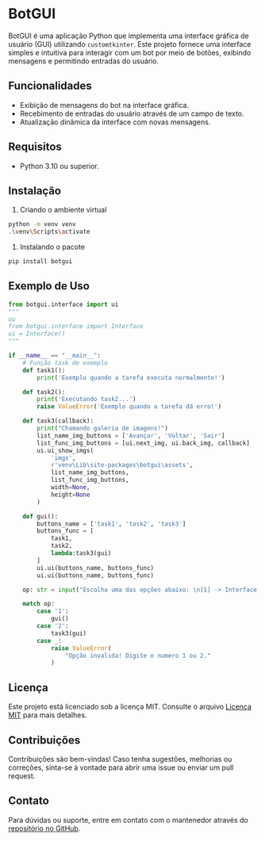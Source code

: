 # BotGUI

BotGUI é uma aplicação Python que implementa uma interface gráfica de usuário (GUI) utilizando `customtkinter`. Este projeto fornece uma interface simples e intuitiva para interagir com um bot por meio de botões, exibindo mensagens e permitindo entradas do usuário.

## Funcionalidades

- Exibição de mensagens do bot na interface gráfica.
- Recebimento de entradas do usuário através de um campo de texto.
- Atualização dinâmica da interface com novas mensagens.

## Requisitos

- Python 3.10 ou superior.

## Instalação

1. Criando o ambiente virtual
```bash
python -m venv venv
.\venv\Scripts\activate
```
1. Instalando o pacote
```bash
pip install botgui
```

## Exemplo de Uso

```python
from botgui.interface import ui
"""
ou 
from botgui.interface import Interface
ui = Interface()
"""

if __name__ == "__main__":
    # Função task de exemplo
    def task1():
        print('Exemplo quando a tarefa executa normalmente!')

    def task2():
        print('Executando task2...')
        raise ValueError('Exemplo quando a tarefa dá erro!')

    def task3(callback):
        print("Chamando galeria de imagens!")
        list_name_img_buttons = ['Avançar', 'Voltar', 'Sair']
        list_func_img_buttons = [ui.next_img, ui.back_img, callback]
        ui.ui_show_imgs(
            'imgs',
            r'venv\Lib\site-packages\botgui\assets',
            list_name_img_buttons,
            list_func_img_buttons,
            width=None,
            height=None
        )

    def gui():
        buttons_name = ['task1', 'task2', 'task3']
        buttons_func = [
            task1,
            task2,
            lambda:task3(gui)
        ]
        ui.ui(buttons_name, buttons_func)
        ui.ui(buttons_name, buttons_func)

    op: str = input("Escolha uma das opções abaixo: \n[1] -> Interface Task Buttons \n[2] -> Interface Show Images \n").strip()

    match op:
        case '1':
            gui()
        case '2':
            task3(gui)
        case _:
            raise ValueError(
                "Opção invalida! Digite o numero 1 ou 2."
            )

```

## Licença

Este projeto está licenciado sob a licença MIT. Consulte o arquivo [Licença MIT](LICENSE) para mais detalhes.

## Contribuições

Contribuições são bem-vindas! Caso tenha sugestões, melhorias ou correções, sinta-se à vontade para abrir uma issue ou enviar um pull request.

## Contato

Para dúvidas ou suporte, entre em contato com o mantenedor através do [repositório no GitHub](https://github.com/botlorien/botgui).
